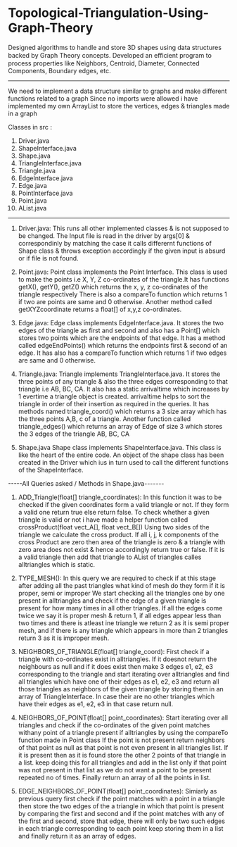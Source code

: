 # Topological-Triangulation-Using-Graph-Theory
Designed algorithms to handle and store 3D shapes using data structures backed by Graph Theory concepts. Developed an eﬃcient program to process properties like Neighbors, Centroid, Diameter, Connected Components, Boundary edges, etc.

*********************
We need to implement a data structure similar to graphs and make different functions related to a graph
Since no imports were allowed i have implemented my own ArrayList to store the vertices, edges & triangles made in a graph

Classes in src :
1. Driver.java
2. ShapeInterface.java
3. Shape.java
4. TriangleInterface.java
5. Triangle.java
6. EdgeInterface.java
7. Edge.java
8. PointInterface.java
9. Point.java
10. AList.java

**********************
1. Driver.java:
This runs all other implemented classes & is not supposed to be changed.
The Input file is read in the driver by args[0] & correspondinly by matching the case it calls differernt functions of 
Shape class & throws exception accordingly if the given input is absurd or if file is not found.

2. Point.java:
Point class implements the Point Interface. This class is used to make the points i.e X, Y, Z co-ordinates of the
triangle.It has functions getX(), getY(), getZ() which returns the x, y, z co-ordinates of the triangle respectively
There is also a compareTo function which returns 1 if two are points are same and 0 otherwise.
Another method called getXYZcoordinate returns a float[] of x,y,z co-ordinates.

3. Edge.java:
Edge class implements EdgeInterface.java. It stores the two edges of the triangle as first and second and also has a 
Point[] which stores two points which are the endpoints of that edge. It has a method called edgeEndPoints() which returns the endpoints first & 
second of an edge.
It has also has a compareTo function which returns 1 if two edges are same and 0 otherwise.

4. Triangle.java:
Triangle implements TriangleInterface.java. It stores the three points of any triangle & also the three edges corresponding to 
that triangle i.e AB, BC, CA. It also has a static arrivaltime which increases by 1 evertime a triangle object is created.
arrivaltime helps to sort the triangle in order of their insertion as required in the queries.
It has methods named triangle_coord() which returns a 3 size array which has the three points A,B, c of  a triangle.
Another function called triangle_edges() which returns an array of Edge of size 3 which stores the 3 edges of the triangle AB, BC, CA

5. Shape.java
Shape class implements ShapeInterface.java. This class is like the heart of the entire code. An object of the shape class has been created
in the Driver which ius in turn used to call the different functions of the ShapeInterface.

-----All Queries asked / Methods in Shape.java-------

1. ADD_Triangle(float[] triangle_coordinates):
In this function it was to be checked if the given coordinates form a valid triangle or not. If they form a valid one return true else 
return false. To check whether a given triangle is valid or not i have made a helper function called crossProduct(float vect_A[], float vect_B[])
Using two sides of the triangle we calculate the cross product. If all i, j, k components of the cross Product are zero then area of the triangle is zero
& a triangle with zero area does not exist & hence accordingly return true or false.
If it is a valid triangle then add that triangle to AList of triangles calles alltriangles which is static.


2. TYPE_MESH():
In this query we are required to check if at this stage after adding all the past triangles what kind of mesh do they form if it is proper, semi or improper
We start checking all the triangles one by one present in alltriangles and check if the edge of a given triangle is present for how many times in all other triangles.
If all the edges come twice we say it is proper mesh & return 1, if all edges appear less than two times and there is atleast ine triangle we return 2 as it is semi proper mesh,
and if there is any triangle which appears in more than 2 triangles return 3 as it is improper mesh.

3. NEIGHBORS_OF_TRIANGLE(float[] triangle_coord):
First check if a triangle with co-ordinates exist in alltriangles. If it doesnot return the neighbours as null and if it does exist
then make 3 edges e1, e2, e3 corresponding to the triangle and start iterating over alltriangles and find all triangles which have one of their edges as e1, e2, e3
and return all those triangles as neighbors of the given triangle by storing them in an array of TriangleInterface.
In case their are no other triangles which have their edges as e1, e2, e3 in that case return null.

4. NEIGHBORS_OF_POINT(float[] point_coordinates):
Start iterating over all triangles and check if the co-ordinates of the given point matches withany point of a triangle present if alltriangles by using the compareTo function made in Point class
If the point is not present return neighbors of that point as null as that point is not even present in all triangles list.
If it is present then as it is found store the other 2 points of that triangle in a list. keep doing this for all triangles and add in the list only if that point was not present in that list as we do not want a point to be present
repeated no of times. Finally return an array of all the points in list.

5. EDGE_NEIGHBORS_OF_POINT(float[] point_coordinates):
Simiarly as previous query first check if the point matches with a point in a triangle then store the two edges of the a triangle in which that point is present by comparing the first and second and if the point matches with any of the first and second, 
store that edge, there will only be two such edges in each triangle corresponding to each point keep storing them in a list and finally return it as an array of edges.
